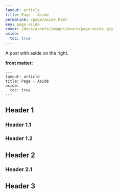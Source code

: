```yaml
---
layout: article
title: Page - Aside
permalink: /page/aside.html
key: page-aside
cover: /docs/assets/images/axure/page-aside.jpg
aside:
  toc: true
---
```


A post with aside on the right.

<!--more-->

**front matter:**

    ---
    layout: article
    title: Page - Aside
    aside:
      toc: true
    ---

## Header 1

### Header 1.1

### Header 1.2

## Header 2

### Header 2.1

## Header 3